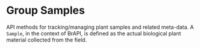 
# Group Samples

API methods for tracking/managing plant samples and related meta-data. A `Sample`, in the context of BrAPI, is defined as the actual biological plant material collected from the field.
